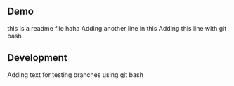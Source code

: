 ## Demo
this is a readme file
haha
Adding another line in this
Adding this line with git bash

## Development
Adding text for testing branches using git bash
